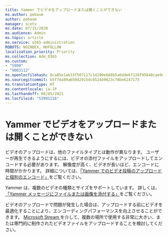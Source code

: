 ```yaml
---
title: Yammer でビデオをアップロードまたは開くことができない
ms.author: pebaum
author: pebaum
manager: scotv
ms.date: 07/15/2020
ms.audience: Admin
ms.topic: article
ms.service: o365-administration
ROBOTS: NOINDEX, NOFOLLOW
localization_priority: Priority
ms.collection: Adm_O365
ms.custom:
- "5999"
- "9003112"
ms.openlocfilehash: 8ca05e1ab33f507117c14290e688b5a6dde6f126f95640cae9df2f27cf5e768c
ms.sourcegitcommit: b5f7da89a650d2915dc652449623c78be6247175
ms.translationtype: HT
ms.contentlocale: ja-JP
ms.lasthandoff: 08/05/2021
ms.locfileid: "53991216"
---
```

# <a name="unable-to-upload-or-open-video-on-yammer"></a>Yammer でビデオをアップロードまたは開くことができない

ビデオのアップロードは、他のファイルタイプとは動作が異なります。 ユーザーが再生できるようにするには、ビデオの添付ファイルをアップロードしてエンコードする必要があります。 解像度が高く、ビデオが長いほど、エンコードに時間がかかります。 詳細については、[「Yammer でのビデオ投稿のアップロードと個別のエンコード」](https://support.microsoft.com/office/video-posts-in-yammer-upload-and-encode-separately-5b3a348e-3a0a-4c4b-95b1-eabdf245ba25)をご覧ください。   

Yammer は、複数のビデオの種類とサイズをサポートしています。 詳しくは、[「Yammer メッセージにファイルまたは画像を添付する」](https://support.microsoft.com/office/attach-a-file-or-image-to-a-yammer-message-f576d4d1-ad66-4ce4-9c43-46cf75978dbf)をご覧ください。   

ビデオのアップロードで問題が発生した場合は、アップロードする前にビデオを最適化することにより、エンコーディングパフォーマンスを向上させることができます。 [Microsoft Stream ](https://docs.microsoft.com/stream/overview)を介して、複数の場所で使用する非常に大きい、または専門的に制作されたビデオファイルをアップロードすることを検討してください。